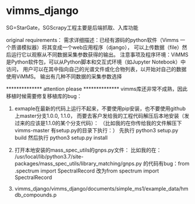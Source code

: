 # vimms_django
SG=StarGate，SGScrapy工程主要是后端抓取、入库功能

original requirements：
需求详细描述：已经有源码的python软件（Vimms 一个质谱模拟器）将其变成一个web应用程序（django），
可以上传数据（file）然后运行它以观察从不同数据采集参数获得的输出。
注意事项及程序环境：ViMMS是Python软件包，可以从Python脚本和交互式环境（如Jupyter Notebook）中访问，
用户可以在其中指向自己的光谱文件或化合物列表，以开始对自己的数据使用ViMMS。 
输出有几种不同数据的采集参数选择


************** attention please **************
vimms库还非常不成熟，因此移植时候需要修复移植库的bug：
1. exmaple在最新的代码上运行不起来，不要使用pip安装，也不要使用github上master分支1.0.0, 1.1.0，
  而要去客户发给我的工程代码解压后本地安装（发过来的应该是1.1.0的某个分支代码）：
（比如我的在你传给我的文件解压下 vimms-master 有setup.py的目录下执行：）
先执行 python3 setup.py build
然后执行 python3 setup.py install

2. 打开本地安装的mass_spec_utils的gnps.py文件：
比如我的在： /usr/local/lib/python3.7/site-packages/mass_spec_utils/library_matching/gnps.py
的代码有bug：from .spectrum import SpectralRecord 改为from spectrum import SpectralRecord

3. vimms_django/vimms_django/documents/simple_ms1/example_data/hmdb_compounds.p 

